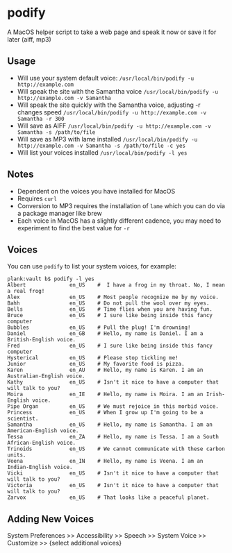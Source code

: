 # podify
A MacOS helper script to take a web page and speak it now or save it for later (aiff, mp3)

## Usage
* Will use your system default voice: `/usr/local/bin/podify -u http://example.com`   
* Will speak the site with the Samantha voice `/usr/local/bin/podify -u http://example.com -v Samantha`  
* Will speak the site quickly with the Samantha voice, adjusting -r changes speed `/usr/local/bin/podify -u http://example.com -v Samantha -r 300`  
* Will save as AIFF `/usr/local/bin/podify -u http://example.com -v Samantha -s /path/to/file`  
* Will save as MP3 with lame installed `/usr/local/bin/podify -u http://example.com -v Samantha -s /path/to/file -c yes`  
* Will list your voices installed  `/usr/local/bin/podify -l yes`  

## Notes
* Dependent on the voices you have installed for MacOS
* Requires `curl`
* Conversion to MP3 requires the installation of `lame` which you can do via a package manager like brew
* Each voice in MacOS has a slightly different cadence, you may need to experiment to find the best value for `-r`

## Voices

You can use `podify` to list your system voices, for example:

`plank:vault b$ podify -l yes`   
`Albert              en_US    #  I have a frog in my throat. No, I mean a real frog!`   
`Alex                en_US    # Most people recognize me by my voice.`   
`Bahh                en_US    # Do not pull the wool over my eyes.`   
`Bells               en_US    # Time flies when you are having fun.`   
`Bruce               en_US    # I sure like being inside this fancy computer`   
`Bubbles             en_US    # Pull the plug! I'm drowning!`   
`Daniel              en_GB    # Hello, my name is Daniel. I am a British-English voice.`   
`Fred                en_US    # I sure like being inside this fancy computer`   
`Hysterical          en_US    # Please stop tickling me!`   
`Junior              en_US    # My favorite food is pizza.`   
`Karen               en_AU    # Hello, my name is Karen. I am an Australian-English voice.`   
`Kathy               en_US    # Isn't it nice to have a computer that will talk to you?`   
`Moira               en_IE    # Hello, my name is Moira. I am an Irish-English voice.`   
`Pipe Organ          en_US    # We must rejoice in this morbid voice.`   
`Princess            en_US    # When I grow up I'm going to be a scientist.`   
`Samantha            en_US    # Hello, my name is Samantha. I am an American-English voice.`   
`Tessa               en_ZA    # Hello, my name is Tessa. I am a South African-English voice.`   
`Trinoids            en_US    # We cannot communicate with these carbon units.`   
`Veena               en_IN    # Hello, my name is Veena. I am an Indian-English voice.`   
`Vicki               en_US    # Isn't it nice to have a computer that will talk to you?`   
`Victoria            en_US    # Isn't it nice to have a computer that will talk to you?`   
`Zarvox              en_US    # That looks like a peaceful planet.`   

## Adding New Voices

System Preferences >> Accessibility >> Speech >> System Voice >> Customize >> {select additional voices}
